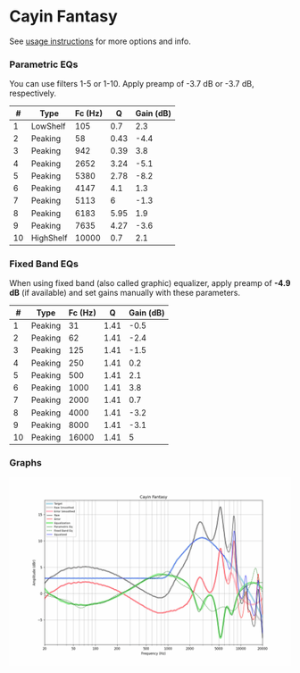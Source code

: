 # Cayin Fantasy
See [usage instructions](https://github.com/jaakkopasanen/AutoEq#usage) for more options and info.

### Parametric EQs
You can use filters 1-5 or 1-10. Apply preamp of -3.7 dB or -3.7 dB, respectively.

|   # | Type      |   Fc (Hz) |    Q |   Gain (dB) |
|-----|-----------|-----------|------|-------------|
|   1 | LowShelf  |       105 | 0.7  |         2.3 |
|   2 | Peaking   |        58 | 0.43 |        -4.4 |
|   3 | Peaking   |       942 | 0.39 |         3.8 |
|   4 | Peaking   |      2652 | 3.24 |        -5.1 |
|   5 | Peaking   |      5380 | 2.78 |        -8.2 |
|   6 | Peaking   |      4147 | 4.1  |         1.3 |
|   7 | Peaking   |      5113 | 6    |        -1.3 |
|   8 | Peaking   |      6183 | 5.95 |         1.9 |
|   9 | Peaking   |      7635 | 4.27 |        -3.6 |
|  10 | HighShelf |     10000 | 0.7  |         2.1 |

### Fixed Band EQs
When using fixed band (also called graphic) equalizer, apply preamp of **-4.9 dB** (if available) and set gains manually with these parameters.

|   # | Type    |   Fc (Hz) |    Q |   Gain (dB) |
|-----|---------|-----------|------|-------------|
|   1 | Peaking |        31 | 1.41 |        -0.5 |
|   2 | Peaking |        62 | 1.41 |        -2.4 |
|   3 | Peaking |       125 | 1.41 |        -1.5 |
|   4 | Peaking |       250 | 1.41 |         0.2 |
|   5 | Peaking |       500 | 1.41 |         2.1 |
|   6 | Peaking |      1000 | 1.41 |         3.8 |
|   7 | Peaking |      2000 | 1.41 |         0.7 |
|   8 | Peaking |      4000 | 1.41 |        -3.2 |
|   9 | Peaking |      8000 | 1.41 |        -3.1 |
|  10 | Peaking |     16000 | 1.41 |         5   |

### Graphs
![](./Cayin%20Fantasy.png)
